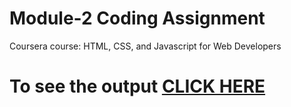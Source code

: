 

# Module-2 Coding Assignment

Coursera course: HTML, CSS, and Javascript for Web Developers

# To see the output [CLICK HERE](https://aniket22-dev.github.io/CourseEra-Assignments/Assignments/module-2/index.html)

